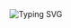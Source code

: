 <div align="center">
    <img
        src="https://readme-typing-svg.herokuapp.com?font=ShadowsIntoLightsize=50&duration=5500&color=f70787&background=FF673200&center=true&vCenter=true&lines=Hello,+I+am+Adam;Welcome+to+my+GitHub"
            alt="Typing SVG"
        />
    </a>
</p>
</div>

## 
